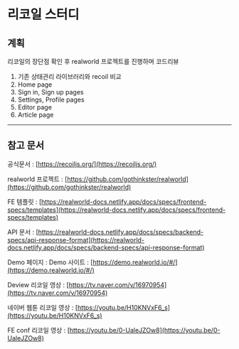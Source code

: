 # 리코일 스터디

## 계획

리코일의 장단점 확인 후 realworld 프로젝트를 진행하며 코드리뷰

1. 기존 상태관리 라이브러리와 recoil 비교
2. Home page 
3. Sign in, Sign up pages
4. Settings, Profile pages
5. Editor page
6. Article page

---

## 참고 문서

공식문서 : [https://recoiljs.org/](https://recoiljs.org/)

realworld 프로젝트 : [https://github.com/gothinkster/realworld](https://github.com/gothinkster/realworld)

FE 템플릿 : [https://realworld-docs.netlify.app/docs/specs/frontend-specs/templates](https://realworld-docs.netlify.app/docs/specs/frontend-specs/templates)

API 문서 : [https://realworld-docs.netlify.app/docs/specs/backend-specs/api-response-format](https://realworld-docs.netlify.app/docs/specs/backend-specs/api-response-format)

Demo 페이지 : Demo 사이트 : [https://demo.realworld.io/#/](https://demo.realworld.io/#/)

Deview 리코일 영상 : [https://tv.naver.com/v/16970954](https://tv.naver.com/v/16970954)

네이버 웹툰 리코일 영상 : [https://youtu.be/H10KNVxF6_s](https://youtu.be/H10KNVxF6_s)

FE conf 리코일 영상 : [https://youtu.be/0-UaleJZOw8](https://youtu.be/0-UaleJZOw8)

